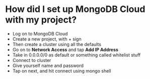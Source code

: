 # How did I set up MongoDB Cloud with my project?

- Log on to MongoDB Cloud
- Create a new project, with + sign
- Then create a cluster using all the defaults
- Go on to **Network Access** and tap __Add IP Address__
- Take in 0.0.0.0/0 as default or something called whitelist stuff
- Connect to cluster
- Give yourself name and password
- Tap on next, and hit connect using mongo shell